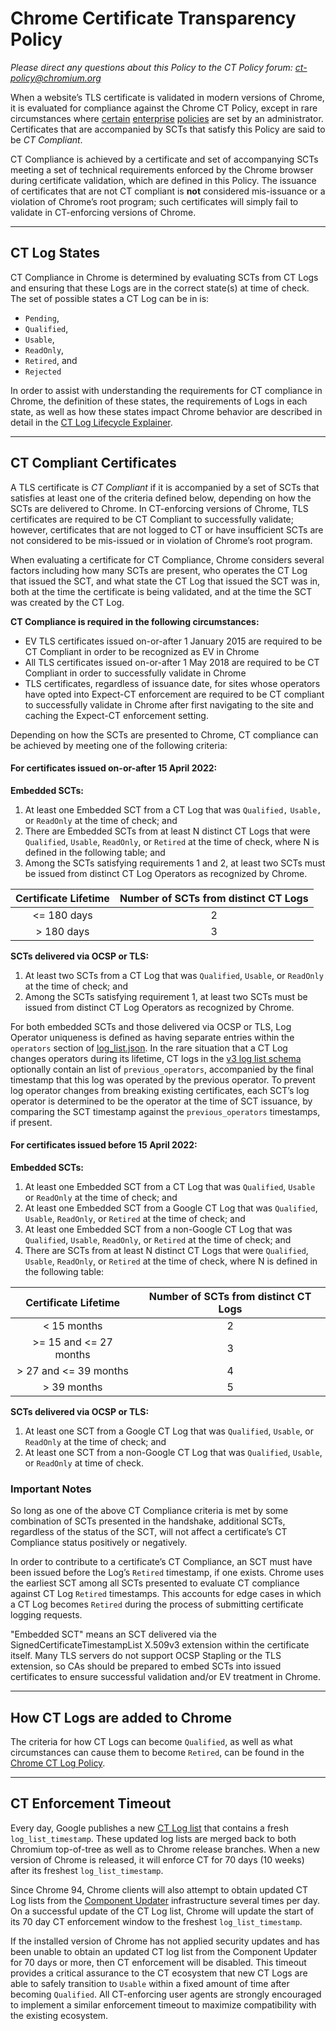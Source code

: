 # Chrome Certificate Transparency Policy
_Please direct any questions about this Policy to the CT Policy forum: [ct-policy@chromium.org](https://groups.google.com/a/chromium.org/forum/#!forum/ct-policy)_

When a website’s TLS certificate is validated in modern versions of Chrome, it is 
evaluated for compliance against the Chrome CT Policy, except in rare circumstances where [certain](https://cloud.google.com/docs/chrome-enterprise/policies/?policy=CertificateTransparencyEnforcementDisabledForCas) [enterprise](https://cloud.google.com/docs/chrome-enterprise/policies/?policy=CertificateTransparencyEnforcementDisabledForLegacyCas) [policies](https://cloud.google.com/docs/chrome-enterprise/policies/?policy=CertificateTransparencyEnforcementDisabledForUrls) are set by an administrator. Certificates that are accompanied by SCTs that satisfy this Policy are said to be *CT Compliant*.

CT Compliance is achieved by a certificate and set of accompanying SCTs meeting a set of technical requirements enforced by the Chrome browser during certificate validation, which are defined in this Policy. The issuance of certificates that are not CT compliant is **not** considered mis-issuance or a violation of Chrome’s root program; such certificates will simply fail to validate in CT-enforcing versions of Chrome.

---

## CT Log States
CT Compliance in Chrome is determined by evaluating SCTs from CT Logs and ensuring that these Logs are in the correct state(s) at time of check. The set of possible states a CT Log can be in is: 
* `Pending`,
* `Qualified`,
* `Usable`,
* `ReadOnly`, 
* `Retired`, and
* `Rejected` 

In order to assist with understanding the requirements for CT compliance in Chrome, the definition of these states, the requirements of Logs in each state, as well as how these states impact Chrome behavior are described in detail in the [CT Log Lifecycle Explainer](log_states.md). 

---

## CT Compliant Certificates
A TLS certificate is *CT Compliant* if it is accompanied by a set of SCTs that satisfies at least one of the criteria defined below, depending on how the SCTs are delivered to Chrome. In CT-enforcing versions of Chrome, TLS certificates are required to be CT Compliant to successfully validate; however, certificates that are not logged to CT or have insufficient SCTs are not considered to be mis-issued or in violation of Chrome’s root program.
 
When evaluating a certificate for CT Compliance, Chrome considers several factors including how many SCTs are present, who operates the CT Log that issued the SCT, and what state the CT Log that issued the SCT was in, both at the time the certificate is being validated, and at the time the SCT was created by the CT Log. 

**CT Compliance is required in the following circumstances:**
* EV TLS certificates issued on-or-after 1 January 2015 are required to be CT Compliant in order to be recognized as EV in Chrome
* All TLS certificates issued on-or-after 1 May 2018 are required to be CT Compliant in order to successfully validate in Chrome
* TLS certificates, regardless of issuance date, for sites whose operators have opted into Expect-CT enforcement are required to be CT compliant to successfully validate in Chrome after first navigating to the site and caching the Expect-CT enforcement setting.

Depending on how the SCTs are presented to Chrome, CT compliance can be achieved by meeting one of the following criteria:

#### For certificates issued on-or-after 15 April 2022:
**Embedded SCTs:**
1. At least one Embedded SCT from a CT Log that was `Qualified,` `Usable,` or `ReadOnly` at the time of check; and
2. There are Embedded SCTs from at least N distinct CT Logs that were `Qualified`, `Usable`, `ReadOnly`, or `Retired` at the time of check, where N is defined in the following table; and
3. Among the SCTs satisfying requirements 1 and 2, at least two SCTs must be issued from distinct CT Log Operators as recognized by Chrome.

| Certificate Lifetime | Number of SCTs from distinct CT Logs |
|:---:|:---:|
| <= 180 days | 2 |
| > 180 days | 3 |

**SCTs delivered via OCSP or TLS:**
1. At least two SCTs from a CT Log that was `Qualified`, `Usable`, or `ReadOnly` at the time of check; and
2. Among the SCTs satisfying requirement 1, at least two SCTs must be issued from distinct CT Log Operators as recognized by Chrome.

For both embedded SCTs and those delivered via OCSP or TLS, Log Operator uniqueness is defined as having separate entries within the `operators` section of [log_list.json](https://www.gstatic.com/ct/log_list/v3/log_list.json). In the rare situation that a CT Log changes operators during its lifetime, CT logs in the [v3 log list schema](https://www.gstatic.com/ct/log_list/v3/log_list_schema.json) optionally contain an list of `previous_operators`, accompanied by the final timestamp that this log was operated by the previous operator. To prevent log operator changes from breaking existing certificates, each SCT’s log operator is determined to be the operator at the time of SCT issuance, by comparing the SCT timestamp against the `previous_operators` timestamps, if present.

#### For certificates issued before 15 April 2022:
**Embedded SCTs:**
1. At least one Embedded SCT from a CT Log that was `Qualified`, `Usable` or `ReadOnly` at the time of check; and
2. At least one Embedded SCT from a Google CT Log that was `Qualified`, `Usable`, `ReadOnly`, or `Retired` at the time of check; and
3. At least one Embedded SCT from a non-Google CT Log that was `Qualified`, `Usable`, `ReadOnly`, or `Retired` at the time of check; and
4. There are SCTs from at least N distinct CT Logs that were `Qualified`, `Usable`, `ReadOnly`, or `Retired` at the time of check, where N is defined in the following table:

| Certificate Lifetime | Number of SCTs from distinct CT Logs |
|:---:|:---:|
| < 15 months | 2 |
| >= 15 and <= 27 months | 3 |
| > 27 and <= 39 months | 4 |
| > 39 months | 5 |

**SCTs delivered via OCSP or TLS:**
1. At least one SCT from a Google CT Log that was `Qualified`, `Usable`, or `ReadOnly` at the time of check; and
2. At least one SCT from a non-Google CT Log that was `Qualified`, `Usable`, or `ReadOnly` at time of check.

### Important Notes
So long as one of the above CT Compliance criteria is met by some combination of SCTs presented in the handshake, additional SCTs, regardless of the status of the SCT, will not affect a certificate’s CT Compliance status positively or negatively.

In order to contribute to a certificate’s CT Compliance, an SCT must have been issued before the Log’s `Retired` timestamp, if one exists. Chrome uses the earliest SCT among all SCTs presented to evaluate CT compliance against CT Log `Retired` timestamps. This accounts for edge cases in which a CT Log becomes `Retired` during the process of submitting certificate logging requests.

"Embedded SCT" means an SCT delivered via the SignedCertificateTimestampList 
X.509v3 extension within the certificate itself. Many TLS servers do not support OCSP Stapling or the TLS extension, so CAs should be prepared to embed SCTs into issued certificates to ensure successful validation and/or EV treatment in Chrome.

---

## How CT Logs are added to Chrome
The criteria for how CT Logs can become `Qualified`, as well as what circumstances can cause them to become `Retired`, can be found in the [Chrome CT Log Policy](log_policy.md).

---

## CT Enforcement Timeout
Every day, Google publishes a new [CT Log list](https://www.gstatic.com/ct/log_list/v3/log_list.json) that contains a fresh `log_list_timestamp`. These updated log lists are merged back to both Chromium top-of-tree as well as to Chrome release branches. When a new version of Chrome is released, it will enforce CT for 70 days (10 weeks) after its freshest `log_list_timestamp`. 

Since Chrome 94, Chrome clients will also attempt to obtain updated CT Log lists from the [Component Updater](https://chromium.googlesource.com/chromium/src/+/lkgr/components/component_updater/README.md) infrastructure several times per day. On a successful update of the CT Log list, Chrome will update the start of its 70 day CT enforcement window to the freshest `log_list_timestamp`.

If the installed version of Chrome has not applied security updates and has been unable to obtain an updated CT log list from the Component Updater for 70 days or more, then CT enforcement will be disabled. This timeout provides a critical assurance to the CT ecosystem that new CT Logs are able to safely transition to `Usable` within a fixed amount of time after becoming `Qualified`. All CT-enforcing user agents are strongly encouraged to implement a similar enforcement timeout to maximize compatibility with the existing ecosystem.
